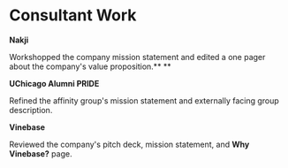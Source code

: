 # Consultant Work

**Nakji**

Workshopped the company mission statement and edited a one pager about the company's value proposition.** **

**UChicago Alumni PRIDE**

Refined the affinity group's mission statement and externally facing group description.

**Vinebase**

Reviewed the company's pitch deck, mission statement, and **Why Vinebase?** page.
